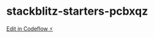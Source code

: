 # stackblitz-starters-pcbxqz

[Edit in Codeflow ⚡️](https://stackblitz.com/~/github.com/ramtsps/stackblitz-starters-pcbxqz)